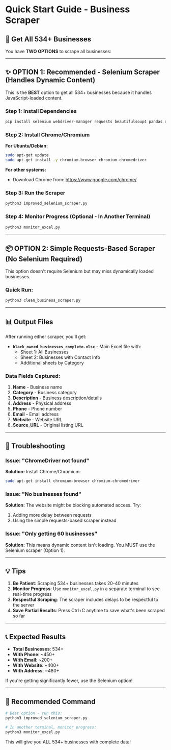# Quick Start Guide - Business Scraper

## 🚀 Get All 534+ Businesses

You have **TWO OPTIONS** to scrape all businesses:

---

## ✨ OPTION 1: Recommended - Selenium Scraper (Handles Dynamic Content)

This is the **BEST** option to get all 534+ businesses because it handles JavaScript-loaded content.

### Step 1: Install Dependencies

```bash
pip install selenium webdriver-manager requests beautifulsoup4 pandas openpyxl
```

### Step 2: Install Chrome/Chromium

**For Ubuntu/Debian:**
```bash
sudo apt-get update
sudo apt-get install -y chromium-browser chromium-chromedriver
```

**For other systems:**
- Download Chrome from: https://www.google.com/chrome/

### Step 3: Run the Scraper

```bash
python3 improved_selenium_scraper.py
```

### Step 4: Monitor Progress (Optional - In Another Terminal)

```bash
python3 monitor_excel.py
```

---

## 📦 OPTION 2: Simple Requests-Based Scraper (No Selenium Required)

This option doesn't require Selenium but may miss dynamically loaded businesses.

### Quick Run:

```bash
python3 clean_business_scraper.py
```

---

## 📊 Output Files

After running either scraper, you'll get:

- **`black_owned_businesses_complete.xlsx`** - Main Excel file with:
  - Sheet 1: All Businesses
  - Sheet 2: Businesses with Contact Info
  - Additional sheets by Category

### Data Fields Captured:

1. **Name** - Business name
2. **Category** - Business category
3. **Description** - Business description/details
4. **Address** - Physical address
5. **Phone** - Phone number
6. **Email** - Email address
7. **Website** - Website URL
8. **Source_URL** - Original listing URL

---

## 🔧 Troubleshooting

### Issue: "ChromeDriver not found"
**Solution:** Install Chrome/Chromium:
```bash
sudo apt-get install chromium-browser chromium-chromedriver
```

### Issue: "No businesses found"
**Solution:** The website might be blocking automated access. Try:
1. Adding more delay between requests
2. Using the simple requests-based scraper instead

### Issue: "Only getting 60 businesses"
**Solution:** This means dynamic content isn't loading. You MUST use the Selenium scraper (Option 1).

---

## 💡 Tips

1. **Be Patient**: Scraping 534+ businesses takes 20-40 minutes
2. **Monitor Progress**: Use `monitor_excel.py` in a separate terminal to see real-time progress
3. **Respectful Scraping**: The scraper includes delays to be respectful to the server
4. **Save Partial Results**: Press Ctrl+C anytime to save what's been scraped so far

---

## 📞 Expected Results

- **Total Businesses**: 534+
- **With Phone**: ~450+
- **With Email**: ~200+
- **With Website**: ~400+
- **With Address**: ~480+

If you're getting significantly fewer, use the Selenium option!

---

## 🎯 Recommended Command

```bash
# Best option - run this:
python3 improved_selenium_scraper.py

# In another terminal, monitor progress:
python3 monitor_excel.py
```

This will give you ALL 534+ businesses with complete data!
